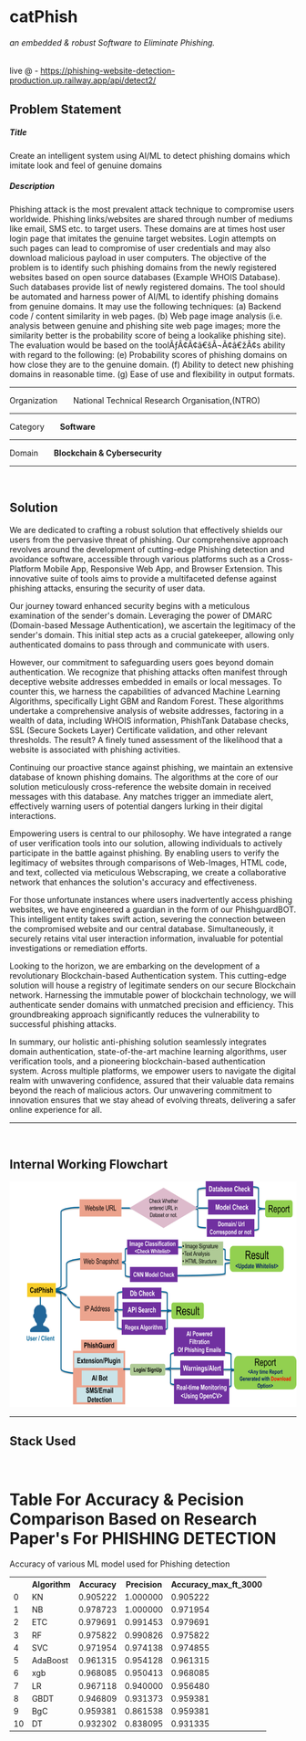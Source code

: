 # <h1><B>catPhish</b></h1><h6><i>an embedded & robust Software to Eliminate Phishing.</i></h6>
live @ - https://phishing-website-detection-production.up.railway.app/api/detect2/
<h2>Problem Statement</h2>
<p><h5>Title</h5>
Create an intelligent system using AI/ML to detect phishing domains which imitate look and feel of genuine domains
<h5>Description</h5>

Phishing attack is the most prevalent attack technique to compromise users worldwide. Phishing links/websites are shared through number of mediums like email, SMS etc. to target users. These domains are at times host user login page that imitates the genuine target websites. Login attempts on such pages can lead to compromise of user credentials and may also download malicious payload in user computers. The objective of the problem is to identify such phishing domains from the newly registered websites based on open source databases (Example WHOIS Database). Such databases provide list of newly registered domains. The tool should be automated and harness power of AI/ML to identify phishing domains from genuine domains. It may use the following techniques: (a) Backend code / content similarity in web pages. (b) Web page image analysis (i.e. analysis between genuine and phishing site web page images; more the similarity better is the probability score of being a lookalike phishing site). The evaluation would be based on the toolÃƒÂ¢Ã¢â€šÂ¬Ã¢â€žÂ¢s ability with regard to the following: (e) Probability scores of phishing domains on how close they are to the genuine domain. (f) Ability to detect new phishing domains in reasonable time. (g) Ease of use and flexibility in output formats.</p><hr>
<p>Organization 	&nbsp;&nbsp;&nbsp;&nbsp;&nbsp;&nbsp;National Technical Research Organisation,(NTRO)</p><hr>
<p>Category	&nbsp;&nbsp;&nbsp;&nbsp;&nbsp;&nbsp;<b>Software</b></p><hr>
<p>Domain &nbsp;&nbsp;&nbsp;&nbsp;&nbsp;&nbsp;<b>Blockchain & Cybersecurity</b></p><hr>
<br>
<h2>Solution</h2>
<p>We are dedicated to crafting a robust solution that effectively shields our users from the pervasive threat of phishing. Our comprehensive approach revolves around the development of cutting-edge Phishing detection and avoidance software, accessible through various platforms such as a Cross-Platform Mobile App, Responsive Web App, and Browser Extension. This innovative suite of tools aims to provide a multifaceted defense against phishing attacks, ensuring the security of user data.

Our journey toward enhanced security begins with a meticulous examination of the sender's domain. Leveraging the power of DMARC (Domain-based Message Authentication), we ascertain the legitimacy of the sender's domain. This initial step acts as a crucial gatekeeper, allowing only authenticated domains to pass through and communicate with users.

However, our commitment to safeguarding users goes beyond domain authentication. We recognize that phishing attacks often manifest through deceptive website addresses embedded in emails or local messages. To counter this, we harness the capabilities of advanced Machine Learning Algorithms, specifically Light GBM and Random Forest. These algorithms undertake a comprehensive analysis of website addresses, factoring in a wealth of data, including WHOIS information, PhishTank Database checks, SSL (Secure Sockets Layer) Certificate validation, and other relevant thresholds. The result? A finely tuned assessment of the likelihood that a website is associated with phishing activities.

Continuing our proactive stance against phishing, we maintain an extensive database of known phishing domains. The algorithms at the core of our solution meticulously cross-reference the website domain in received messages with this database. Any matches trigger an immediate alert, effectively warning users of potential dangers lurking in their digital interactions.

Empowering users is central to our philosophy. We have integrated a range of user verification tools into our solution, allowing individuals to actively participate in the battle against phishing. By enabling users to verify the legitimacy of websites through comparisons of Web-Images, HTML code, and text, collected via meticulous Webscraping, we create a collaborative network that enhances the solution's accuracy and effectiveness.

For those unfortunate instances where users inadvertently access phishing websites, we have engineered a guardian in the form of our PhishguardBOT. This intelligent entity takes swift action, severing the connection between the compromised website and our central database. Simultaneously, it securely retains vital user interaction information, invaluable for potential investigations or remediation efforts.

Looking to the horizon, we are embarking on the development of a revolutionary Blockchain-based Authentication system. This cutting-edge solution will house a registry of legitimate senders on our secure Blockchain network. Harnessing the immutable power of blockchain technology, we will authenticate sender domains with unmatched precision and efficiency. This groundbreaking approach significantly reduces the vulnerability to successful phishing attacks.

In summary, our holistic anti-phishing solution seamlessly integrates domain authentication, state-of-the-art machine learning algorithms, user verification tools, and a pioneering blockchain-based authentication system. Across multiple platforms, we empower users to navigate the digital realm with unwavering confidence, assured that their valuable data remains beyond the reach of malicious actors. Our unwavering commitment to innovation ensures that we stay ahead of evolving threats, delivering a safer online experience for all.</p>

<hr><br>
<h2>Internal Working Flowchart</h2>
<img src="catchPhishppt.pptx.png" width="690px" height="395px">
<hr>

<h2>Stack Used </h2>
<img src="">

<h1>Table For Accuracy & Pecision Comparison Based on Research Paper's For PHISHING DETECTION</h1>
<p>Accuracy of various ML model used for Phishing detection</p>
<table>
  <tr>
    <th></th>
    <th>Algorithm</th>
    <th>Accuracy</th>
    <th>Precision</th>
    <th>Accuracy_max_ft_3000</th>
   
  </tr>
  <tr>
     <td>0</td>
     <td>KN</td>
     <td>  0.905222 </td>
     <td> 1.000000  </td>
     <td>  0.905222 </td>
  </tr>
   <tr>
     <td>1</td>
     <td>  NB </td>
     <td>  0.978723 </td>
     <td>  1.000000 </td>
     <td> 0.971954</td>
     
  </tr>
   <tr>
     <td>2</td>
     <td> ETC	</td>
     <td>  0.979691  </td>
     <td> 0.991453</td>
     <td>0.979691</td>
   
  </tr>
   <tr>
     <td>3</td>
     <td> RF</td>
     <td> 0.975822 </td>
     <td>0.990826</td>
     <td>0.975822  </td>
    
  </tr>
  <tr>
     <td>4</td>
     <td> SVC</td>
     <td> 0.971954</td>
     <td>  0.974138</td>
     <td> 0.974855</td>
    
  </tr>
   <tr>
     <td>5</td>
     <td> AdaBoost</td>
     <td>0.961315</td>
     <td>0.954128 </td>
     <td> 0.961315</td>
    
  </tr>
   <tr>
     <td>6</td>
     <td> xgb </td>
     <td> 0.968085 </td>
     <td>0.950413</td>
     <td> 0.968085</td>
    
  </tr>
   <tr>
     <td>7</td>
     <td>   LR </td>
     <td> 0.967118 </td>
     <td>0.940000  </td>
     <td> 0.956480</td>
    
  </tr>
  
   <tr>
     <td>8</td>
     <td> GBDT</td>
     <td>  0.946809   </td>
     <td> 0.931373 </td>
     <td>  0.959381</td>
    
  </tr>
   <tr>
     <td>9</td>
     <td>BgC </td>
     <td>0.959381</td>
     <td> 0.861538 </td>
     <td> 0.959381 </td>
    
  </tr>
   <tr>
     <td>10</td>
     <td> DT</td>
     <td>  0.932302</td>
     <td> 0.838095</td>
     <td>0.931335</td>
    
  </tr>
  
 </table>
